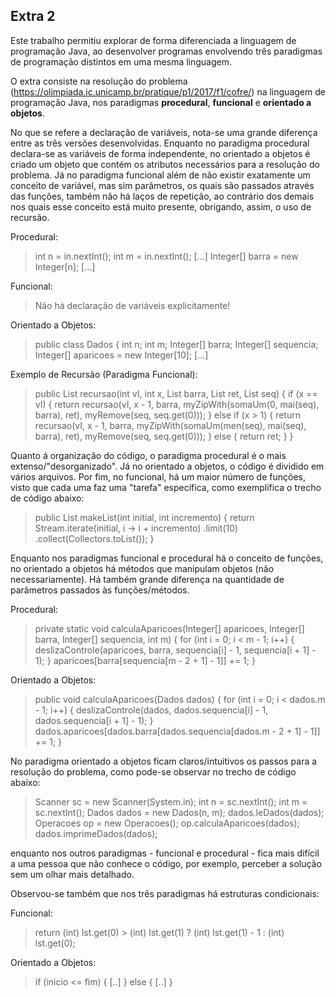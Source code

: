 ## Extra 2
Este trabalho permitiu explorar de forma diferenciada a linguagem de programação Java, ao desenvolver programas envolvendo três paradigmas de programação distintos em uma mesma linguagem.

O extra consiste na resolução do problema (https://olimpiada.ic.unicamp.br/pratique/p1/2017/f1/cofre/) na linguagem de programação Java, nos paradigmas **procedural**, **funcional** e **orientado a objetos**.

No que se refere a declaração de variáveis, nota-se uma grande diferença entre as três versões desenvolvidas. Enquanto no paradigma procedural declara-se as variáveis de forma independente, no orientado a objetos é criado um objeto que contém os atributos necessários para a resolução do problema. Já no paradigma funcional além de não existir exatamente um conceito de variável, mas sim parâmetros, os quais são passados através das funções, também não há laços de repetição, ao contrário dos demais nos quais esse conceito está muito presente, obrigando, assim, o uso de recursão.

Procedural:
>int n = in.nextInt();
int m = in.nextInt();
[...]
Integer[] barra = new Integer[n];
[...]

Funcional:
> Não há declaração de variáveis explicitamente!

Orientado a Objetos:
>public class Dados {
int n;
int m;
Integer[] barra;
Integer[] sequencia;
Integer[] aparicoes = new Integer[10];
[...]

Exemplo de Recursão (Paradigma Funcional):
>public List<Integer> recursao(int vI, int x, List barra, List ret, List seq) {
if (x == vI) {
return recursao(vI, x - 1, barra, myZipWith(somaUm(0, mai(seq), barra), ret), myRemove(seq, seq.get(0)));
} else if (x > 1) {
return recursao(vI, x - 1, barra, myZipWith(somaUm(men(seq), mai(seq), barra), ret), myRemove(seq, seq.get(0)));
} else {
return ret;
}
}

Quanto á organização do código, o paradigma procedural é o mais extenso/"desorganizado". Já no orientado a objetos, o código é dividido em vários arquivos. Por fim, no funcional, há um maior número de funções, visto que cada uma faz uma "tarefa" específica, como exemplifica o trecho de código abaixo:

>public List<Integer> makeList(int initial, int incremento) {
return Stream.iterate(initial, i -> i + incremento)
.limit(10)
.collect(Collectors.toList());
}

Enquanto nos paradigmas funcional e procedural há o conceito de funções, no orientado a objetos há métodos que manipulam objetos (não necessariamente). Há também grande diferença na quantidade de parâmetros passados às funções/métodos.

Procedural:
>private static void calculaAparicoes(Integer[] aparicoes, Integer[] barra, Integer[] sequencia, int m) {
for (int i = 0; i < m - 1; i++) {
deslizaControle(aparicoes, barra, sequencia[i] - 1, sequencia[i + 1] - 1);
}
aparicoes[barra[sequencia[m - 2 + 1] - 1]] += 1;
}

Orientado a Objetos:
>public void calculaAparicoes(Dados dados) {
for (int i = 0; i < dados.m - 1; i++) {
deslizaControle(dados, dados.sequencia[i] - 1, dados.sequencia[i + 1] - 1);
}
dados.aparicoes[dados.barra[dados.sequencia[dados.m - 2 + 1] - 1]] += 1;
}

No paradigma orientado a objetos ficam claros/intuitivos os passos para a resolução do problema, como pode-se observar no trecho de código abaixo:

> Scanner sc = new Scanner(System.in);
>int n = sc.nextInt();
>int m = sc.nextInt();
Dados dados = new Dados(n, m);
dados.leDados(dados);
Operacoes op = new Operacoes();
op.calculaAparicoes(dados);
dados.imprimeDados(dados);

enquanto nos outros paradigmas - funcional e procedural - fica mais difícil a uma pessoa que não conhece o código, por exemplo, perceber a solução sem um olhar mais detalhado.

Observou-se também que nos três paradigmas há estruturas condicionais:

Funcional:
>return (int) lst.get(0) > (int) lst.get(1) ? (int) lst.get(1) - 1 : (int) lst.get(0);

Orientado a Objetos:
>if (inicio <= fim) {
[..]
} else {
[..]
}
